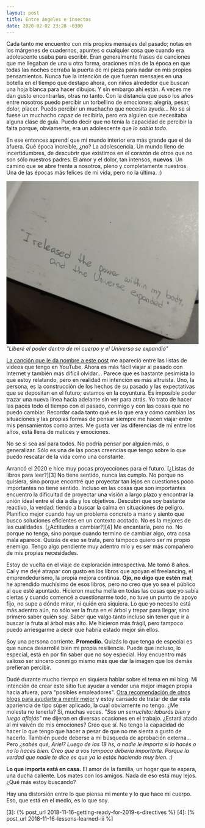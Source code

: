 ```yaml
---
layout: post
title: Entre ángeles e insectos
date: 2020-02-02 23:28 -0300
---
```

Cada tanto me encuentro con mis propios mensajes del pasado; notas en los
márgenes de cuadernos, apuntes o cualquier cosa que cuando era adolescente
usaba para escribir. Eran generalmente frases de canciones que me llegaban de
una u otra forma, oraciones mías de la época en que todas las noches cerraba la
puerta de mi pieza para nadar en mis propios pensamientos. Nunca fue la
intención de que fueran mensajes en una botella en el tiempo que destapo ahora,
con niños alrededor que buscan una hoja blanca para hacer dibujos. Y sin
embargo ahí están. A veces me dan gusto encontrarlas, otras no tanto. Con la
distancia que puso los años entre nosotros puedo percibir un torbellino de 
emociones: alegría, pesar, dolor, placer. Puedo percibir un muchacho que
necesita ayuda... No se si fuese un muchacho capaz de recibirla, pero era
alguien que necesitaba alguna clase de guía. Puedo decir que no tenía la
capacidad de percibir la falta porque, obviamente, era un adolescente que *lo
sabía todo*.

En ese entonces aprendí que mi mundo interior era más grande que el de afuera.
Qué época increíble, ¿no? La adolescencia. Un mundo lleno de incertidumbres, de
descubrir que existimos en el corazón de otros que no son sólo nuestros padres.
El amor y el dolor, tan intensos, **nuevos**. Un camino que se abre frente a
nosotros, pleno y completamente nuestros. Una de las épocas más felices de mi
vida, pero no la última. :)

![notas](/assets/insects/notes.jpeg)
*"Liberé el poder dentro de mi cuerpo y el Universo se expandió"*

[La canción que le da nombre a este post][1] me apareció entre las listas de
videos que tengo en YouTube. Ahora es más fácil viajar al pasado con Internet y
también más difícil olvidar... Parece que es bastante pesimista lo que estoy
relatando, pero en realidad mi intención es más altruista. Uno, la persona, es
la construcción de los hechos de su pasado y las expectativas que se depositan
en el futuro; estamos en la coyuntura. Es imposible poder trazar una nueva
línea hacia adelante sin ver para atrás. Yo trato de hacer las paces todo el
tiempo con el pasado, conmigo y con las cosas que no puedo cambiar. Recordar
cada tanto qué es lo que era y cómo cambian las situaciones y las propias
formas de pensar siempre me hacen viajar entre mis pensamientos como antes. Me
gusta ver las diferencias de mí entre los años, está llena de matices y
emociones.

No se si sea así para todos. No podría pensar por alguien más, o generalizar.
Sólo es una de las pocas creencias que tengo sobre lo que puedo rescatar de la
vida como una constante.

Arrancó el 2020 e hice muy pocas proyecciones para el futuro. [¿Listas de
libros para leer?][3] No tiene sentido, nunca las cumplo. No porque no
quisiera, sino porque encontré que proyectar tan lejos en cuestiones poco
importantes no tiene sentido. Incluso en las cosas que son importantes
encuentro la dificultad de proyectar una visión a largo plazo y encontrar la
unión ideal entre el día a día y los objetivos. Descubrí que soy bastante
reactivo, la verdad: tiendo a buscar la calma en situaciones de peligro.
Planifico mejor cuando hay un problema concreto a mano y siento que busco
soluciones eficientes en un contexto acotado. No es la mejores de las
cualidades. [¿Actitudes a cambiar?][4] Me encantaría, pero no. No porque no
tenga, sino porque cuando termino de cambiar algo, otra cosa mala aparece.
Quizás de eso se trata, pero tampoco quiero ser mi propio enemigo. Tengo algo
pendiente muy adentro mío y es ser más compañero de mis propias necesidades.

Estoy de vuelta en el viaje de exploración introspectiva. Me tomó 8 años. Caí y
me dejé atrapar con gusto en los libros que apoyan el freelancing, el
emprendedurismo, la propia mejora continua. **Ojo, no digo que estén mal**; he
aprendido muchísimo de esos libros, pero no creo que yo sea el público al que
esté apuntado. Hicieron mucha mella en todas las cosas que yo sabía ciertas y
cuando comencé a cuestionarme todo, no tuve un punto de apoyo fijo, no supe a
dónde mirar, ni quién era siquiera. Lo que yo necesito está más adentro aún, no
sólo ver la fruta en el árbol y trepar para llegar, sino primero saber quién
soy. Saber que valgo tanto incluso sin tener que ir a buscar la fruta al árbol
más alto. Me hicieron más frágil, pero tampoco puedo arriesgarme a decir que
habría estado mejor sin ellos.

Soy una persona corriente. **Promedio.** Quizás lo que tenga de especial es que
nunca desarrollé bien mi propia resiliencia. Puede que incluso, lo especial,
está en por fin saber que no soy especial. Hoy encuentro más valioso ser
sincero conmigo mismo más que dar la imagen que los demás prefieran percibir.

Dudé durante mucho tiempo en siquiera hablar sobre el tema en mi blog. Mi
intención de crear este sitio fue ayudar a vender una mejor imagen propia hacia
afuera, para "posibles empleadores". [Otra recomendación de otros blogs para
ayudarte a mentir mejor][2] y estoy cansado de tratar de dar esta apariencia de
tipo súper aplicado, la cual obviamente no tengo. ¿Me molesta no tenerla? Sí,
muchas veces. *"Sos un serruchito: laburás bien y luego aflojás"* me dijeron
en diversas ocasiones en el trabajo. ¿Estará atado al mi vaivén de mis
emociones? Creo que sí. No tengo la capacidad de hacer lo que tengo que hacer
a pesar de que no me sienta a gusto de hacerlo. También puede deberse a mi
búsqueda de aprobación externa... Pero *¿sabés qué, Ariel? Luego de las 18 hs,
a nadie le importa si lo hacés o no lo hacés bien. Creo que a vos tampoco
debería importarte. Porque la verdad que nadie te dice es que ya lo estás
haciendo muy bien. :)*

**Lo que importa está en casa.** El amor de la familia, un hogar que te espera,
una ducha caliente. Los mates con los amigos. Nada de eso está muy lejos. ¿Qué
más estoy buscando?

Hay una distorsión entre lo que piensa mi mente y lo que hace mi cuerpo. Eso,
que está en el medio, es lo que soy.

[1]: https://www.youtube.com/watch?v=CHOVUj7m_0I
[2]: https://www.google.com/search?rlz=1C5CHFA_enAR830AR830&sxsrf=ACYBGNSy2qhwnNUoHgL5KbmOcOYjUiMYMA%3A1580693116845&ei=fHY3XuOnM-7I5OUPvNiuyAI&q=why+write+a+blog&oq=why+write+a+bl&gs_l=psy-ab.3.0.0i203l3j0i22i30l7.6045.8990..11675...1.4..1.251.1467.12j2j1......0....1..gws-wiz.......0i71j35i39j0i67j0j0i131j0i3.PTqA5igCl98
[3]: {% post_url 2018-11-16-getting-ready-for-2019-s-directives %}
[4]: [% post_url 2018-11-16-lessons-learned-iii %]

